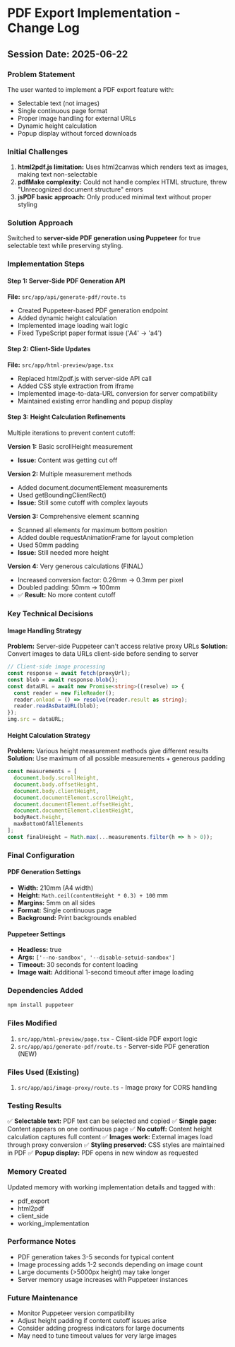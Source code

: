 # PDF Export Implementation - Change Log

## Session Date: 2025-06-22

### Problem Statement
The user wanted to implement a PDF export feature with:
- Selectable text (not images)
- Single continuous page format
- Proper image handling for external URLs
- Dynamic height calculation
- Popup display without forced downloads

### Initial Challenges
1. **html2pdf.js limitation:** Uses html2canvas which renders text as images, making text non-selectable
2. **pdfMake complexity:** Could not handle complex HTML structure, threw "Unrecognized document structure" errors
3. **jsPDF basic approach:** Only produced minimal text without proper styling

### Solution Approach
Switched to **server-side PDF generation using Puppeteer** for true selectable text while preserving styling.

### Implementation Steps

#### Step 1: Server-Side PDF Generation API
**File:** `src/app/api/generate-pdf/route.ts`
- Created Puppeteer-based PDF generation endpoint
- Added dynamic height calculation
- Implemented image loading wait logic
- Fixed TypeScript paper format issue ('A4' → 'a4')

#### Step 2: Client-Side Updates
**File:** `src/app/html-preview/page.tsx`
- Replaced html2pdf.js with server-side API call
- Added CSS style extraction from iframe
- Implemented image-to-data-URL conversion for server compatibility
- Maintained existing error handling and popup display

#### Step 3: Height Calculation Refinements
Multiple iterations to prevent content cutoff:

**Version 1:** Basic scrollHeight measurement
- **Issue:** Content was getting cut off

**Version 2:** Multiple measurement methods
- Added document.documentElement measurements
- Used getBoundingClientRect()
- **Issue:** Still some cutoff with complex layouts

**Version 3:** Comprehensive element scanning
- Scanned all elements for maximum bottom position
- Added double requestAnimationFrame for layout completion
- Used 50mm padding
- **Issue:** Still needed more height

**Version 4:** Very generous calculations (FINAL)
- Increased conversion factor: 0.26mm → 0.3mm per pixel
- Doubled padding: 50mm → 100mm
- ✅ **Result:** No more content cutoff

### Key Technical Decisions

#### Image Handling Strategy
**Problem:** Server-side Puppeteer can't access relative proxy URLs
**Solution:** Convert images to data URLs client-side before sending to server

```typescript
// Client-side image processing
const response = await fetch(proxyUrl);
const blob = await response.blob();
const dataURL = await new Promise<string>((resolve) => {
  const reader = new FileReader();
  reader.onload = () => resolve(reader.result as string);
  reader.readAsDataURL(blob);
});
img.src = dataURL;
```

#### Height Calculation Strategy
**Problem:** Various height measurement methods give different results
**Solution:** Use maximum of all possible measurements + generous padding

```typescript
const measurements = [
  document.body.scrollHeight,
  document.body.offsetHeight,
  document.body.clientHeight,
  document.documentElement.scrollHeight,
  document.documentElement.offsetHeight,
  document.documentElement.clientHeight,
  bodyRect.height,
  maxBottomOfAllElements
];
const finalHeight = Math.max(...measurements.filter(h => h > 0));
```

### Final Configuration

#### PDF Generation Settings
- **Width:** 210mm (A4 width)
- **Height:** `Math.ceil(contentHeight * 0.3) + 100` mm
- **Margins:** 5mm on all sides
- **Format:** Single continuous page
- **Background:** Print backgrounds enabled

#### Puppeteer Settings
- **Headless:** true
- **Args:** `['--no-sandbox', '--disable-setuid-sandbox']`
- **Timeout:** 30 seconds for content loading
- **Image wait:** Additional 1-second timeout after image loading

### Dependencies Added
```bash
npm install puppeteer
```

### Files Modified
1. `src/app/html-preview/page.tsx` - Client-side PDF export logic
2. `src/app/api/generate-pdf/route.ts` - Server-side PDF generation (NEW)

### Files Used (Existing)
1. `src/app/api/image-proxy/route.ts` - Image proxy for CORS handling

### Testing Results
✅ **Selectable text:** PDF text can be selected and copied
✅ **Single page:** Content appears on one continuous page
✅ **No cutoff:** Content height calculation captures full content
✅ **Images work:** External images load through proxy conversion
✅ **Styling preserved:** CSS styles are maintained in PDF
✅ **Popup display:** PDF opens in new window as requested

### Memory Created
Updated memory with working implementation details and tagged with:
- pdf_export
- html2pdf  
- client_side
- working_implementation

### Performance Notes
- PDF generation takes 3-5 seconds for typical content
- Image processing adds 1-2 seconds depending on image count
- Large documents (>5000px height) may take longer
- Server memory usage increases with Puppeteer instances

### Future Maintenance
- Monitor Puppeteer version compatibility
- Adjust height padding if content cutoff issues arise
- Consider adding progress indicators for large documents
- May need to tune timeout values for very large images
